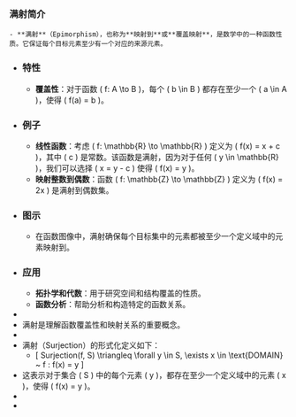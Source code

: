 ### 满射简介
	- **满射**（Epimorphism），也称为**映射到**或**覆盖映射**，是数学中的一种函数性质。它保证每个目标元素至少有一个对应的来源元素。
- ### 特性
	- **覆盖性**：对于函数 \( f: A \to B \)，每个 \( b \in B \) 都存在至少一个 \( a \in A \)，使得 \( f(a) = b \)。
- ### 例子
	- **线性函数**：考虑 \( f: \mathbb{R} \to \mathbb{R} \) 定义为 \( f(x) = x + c \)，其中 \( c \) 是常数。该函数是满射，因为对于任何 \( y \in \mathbb{R} \)，我们可以选择 \( x = y - c \) 使得 \( f(x) = y \)。
	- **映射整数到偶数**：函数 \( f: \mathbb{Z} \to \mathbb{Z} \) 定义为 \( f(x) = 2x \) 是满射到偶数集。
- ### 图示
	- 在函数图像中，满射确保每个目标集中的元素都被至少一个定义域中的元素映射到。
- ### 应用
	- **拓扑学和代数**：用于研究空间和结构覆盖的性质。
	- **函数分析**：帮助分析和构造特定的函数关系。
-
- 满射是理解函数覆盖性和映射关系的重要概念。
-
- 满射（Surjection）的形式化定义如下：
	- \[ Surjection(f, S) \triangleq \forall y \in S, \exists x \in \text{DOMAIN} ~ f : f(x) = y \]
- 这表示对于集合 \( S \) 中的每个元素 \( y \)，都存在至少一个定义域中的元素 \( x \)，使得 \( f(x) = y \)。
-
-